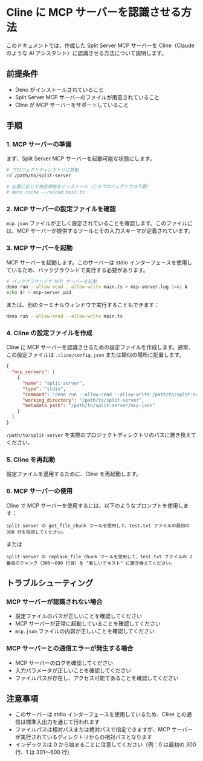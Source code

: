 # Cline に MCP サーバーを認識させる方法

このドキュメントでは、作成した Split Server MCP サーバーを Cline（Claude のような AI アシスタント）に認識させる方法について説明します。

## 前提条件

- Deno がインストールされていること
- Split Server MCP サーバーのファイルが用意されていること
- Cline が MCP サーバーをサポートしていること

## 手順

### 1. MCP サーバーの準備

まず、Split Server MCP サーバーを起動可能な状態にします。

```bash
# プロジェクトディレクトリに移動
cd /path/to/split-server

# 必要に応じて依存関係をインストール（このプロジェクトでは不要）
# deno cache --reload main.ts
```

### 2. MCP サーバーの設定ファイルを確認

`mcp.json` ファイルが正しく設定されていることを確認します。このファイルには、MCP サーバーが提供するツールとその入力スキーマが定義されています。

### 3. MCP サーバーを起動

MCP サーバーを起動します。このサーバーは stdio インターフェースを使用しているため、バックグラウンドで実行する必要があります。

```bash
# バックグラウンドで MCP サーバーを起動
deno run --allow-read --allow-write main.ts > mcp-server.log 2>&1 &
echo $! > mcp-server.pid
```

または、別のターミナルウィンドウで実行することもできます：

```bash
deno run --allow-read --allow-write main.ts
```

### 4. Cline の設定ファイルを作成

Cline に MCP サーバーを認識させるための設定ファイルを作成します。通常、この設定ファイルは `.cline/config.json` または類似の場所に配置します。

```json
{
  "mcp_servers": [
    {
      "name": "split-server",
      "type": "stdio",
      "command": "deno run --allow-read --allow-write /path/to/split-server/main.ts",
      "working_directory": "/path/to/split-server",
      "metadata_path": "/path/to/split-server/mcp.json"
    }
  ]
}
```

`/path/to/split-server` を実際のプロジェクトディレクトリのパスに置き換えてください。

### 5. Cline を再起動

設定ファイルを適用するために、Cline を再起動します。

### 6. MCP サーバーの使用

Cline で MCP サーバーを使用するには、以下のようなプロンプトを使用します：

```
split-server の get_file_chunk ツールを使用して、test.txt ファイルの最初の 300 行を取得してください。
```

または

```
split-server の replace_file_chunk ツールを使用して、test.txt ファイルの 2 番目のチャンク（300〜600 行目）を "新しいテキスト" に置き換えてください。
```

## トラブルシューティング

### MCP サーバーが認識されない場合

- 設定ファイルのパスが正しいことを確認してください
- MCP サーバーが正常に起動していることを確認してください
- `mcp.json` ファイルの内容が正しいことを確認してください

### MCP サーバーとの通信エラーが発生する場合

- MCP サーバーのログを確認してください
- 入力パラメータが正しいことを確認してください
- ファイルパスが存在し、アクセス可能であることを確認してください

## 注意事項

- このサーバーは stdio インターフェースを使用しているため、Cline との通信は標準入出力を通じて行われます
- ファイルパスは相対パスまたは絶対パスで指定できますが、MCP サーバーが実行されているディレクトリからの相対パスとなります
- インデックスは 0 から始まることに注意してください（例：0 は最初の 300 行、1 は 301〜600 行）
